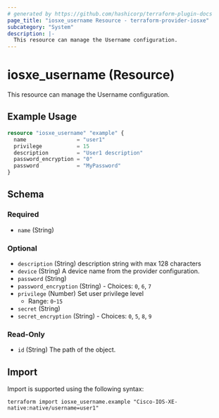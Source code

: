 ```yaml
---
# generated by https://github.com/hashicorp/terraform-plugin-docs
page_title: "iosxe_username Resource - terraform-provider-iosxe"
subcategory: "System"
description: |-
  This resource can manage the Username configuration.
---
```


# iosxe_username (Resource)

This resource can manage the Username configuration.

## Example Usage

```terraform
resource "iosxe_username" "example" {
  name                = "user1"
  privilege           = 15
  description         = "User1 description"
  password_encryption = "0"
  password            = "MyPassword"
}
```

<!-- schema generated by tfplugindocs -->
## Schema

### Required

- `name` (String)

### Optional

- `description` (String) description string with max 128 characters
- `device` (String) A device name from the provider configuration.
- `password` (String)
- `password_encryption` (String) - Choices: `0`, `6`, `7`
- `privilege` (Number) Set user privilege level
  - Range: `0`-`15`
- `secret` (String)
- `secret_encryption` (String) - Choices: `0`, `5`, `8`, `9`

### Read-Only

- `id` (String) The path of the object.

## Import

Import is supported using the following syntax:

```shell
terraform import iosxe_username.example "Cisco-IOS-XE-native:native/username=user1"
```
